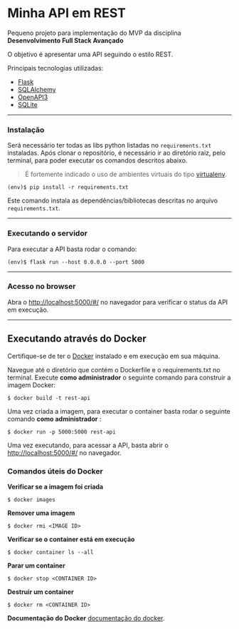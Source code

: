 # Minha API em REST

Pequeno projeto para implementação do MVP da disciplina **Desenvolvimento Full Stack Avançado** 

O objetivo é apresentar uma API seguindo o estilo REST.

Principais tecnologias utilizadas:

 - [Flask](https://flask.palletsprojects.com/en/2.3.x/)
 - [SQLAlchemy](https://www.sqlalchemy.org/)
 - [OpenAPI3](https://swagger.io/specification/)
 - [SQLite](https://www.sqlite.org/index.html)

---
### Instalação


Será necessário ter todas as libs python listadas no `requirements.txt` instaladas.
Após clonar o repositório, é necessário ir ao diretório raiz, pelo terminal, para poder executar os comandos descritos abaixo.

> É fortemente indicado o uso de ambientes virtuais do tipo [virtualenv](https://virtualenv.pypa.io/en/latest/installation.html).

```
(env)$ pip install -r requirements.txt
```

Este comando instala as dependências/bibliotecas descritas no arquivo `requirements.txt`.

---
### Executando o servidor


Para executar a API  basta rodar o comando:

```
(env)$ flask run --host 0.0.0.0 --port 5000
```

---
### Acesso no browser

Abra o [http://localhost:5000/#/](http://localhost:5000/#/) no navegador para verificar o status da API em execução.

---

## Executando através do Docker

Certifique-se de ter o [Docker](https://docs.docker.com/engine/install/) instalado e em execução em sua máquina.

Navegue até o diretório que contém o Dockerfile e o requirements.txt no terminal. Execute **como administrador** o seguinte comando para construir a imagem Docker:

```
$ docker build -t rest-api
```

Uma vez criada a imagem, para executar o container basta rodar o seguinte comando **como administrador** :

```
$ docker run -p 5000:5000 rest-api
```

Uma vez executando, para acessar a API, basta abrir o [http://localhost:5000/#/](http://localhost:5000/#/) no navegador.


### Comandos úteis do Docker

**Verificar se a imagem foi criada**

```
$ docker images
```

**Remover uma imagem**

```
$ docker rmi <IMAGE ID>
```

**Verificar se o container está em execução**

```
$ docker container ls --all
```

**Parar um container**

```
$ docker stop <CONTAINER ID>
```

**Destruir um container**

```
$ docker rm <CONTAINER ID>
```

**Documentação do Docker** [documentação do docker](https://docs.docker.com/engine/reference/run/).
